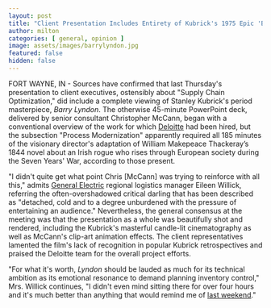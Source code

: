```yaml
---
layout: post
title: "Client Presentation Includes Entirety of Kubrick's 1975 Epic 'Barry Lyndon'"
author: milton
categories: [ general, opinion ]
image: assets/images/barrylyndon.jpg
featured: false
hidden: false
---
```


FORT WAYNE, IN - Sources have confirmed that last Thursday's presentation to client executives, ostensibly about "Supply Chain Optimization," did include a complete viewing of Stanley Kubrick's period masterpiece, _Barry Lyndon_. The otherwise 45-minute PowerPoint deck, delivered by senior consultant Christopher McCann, began with a conventional overview of the work for which [Deloitte](https://finance.yahoo.com/company/deloitte?h=eyJlIjoiZGVsb2l0dGUiLCJuIjoiRGVsb2l0dGUifQ==&.tsrc=fin-srch) had been hired, but the subsection "Process Modernization" apparently required all 185 minutes of the visionary director's adaptation of William Makepeace Thackeray’s 1844 novel about an Irish rogue who rises through European society during the Seven Years' War, according to those present.

"I didn't quite get what point Chris [McCann] was trying to reinforce with all this," admits [General Electric](https://finance.yahoo.com/quote/GE) regional logistics manager Eileen Willick, referring the often-overshadowed critical darling that has been described as "detached, cold and to a degree unburdened with the pressure of entertaining an audience." Nevertheless, the general consensus at the meeting was that the presentation as a whole was beautifully shot and rendered, including the Kubrick's masterful candle-lit cinematography as well as McCann's clip-art animation effects. The client representatives lamented the film's lack of recognition in popular Kubrick retrospectives and praised the Deloitte team for the overall project efforts.

"For what it's worth, _Lyndon_ should be lauded as much for its technical ambition as its emotional resonance to demand planning inventory control," Mrs. Willick continues, "I didn't even mind sitting there for over four hours and it's much better than anything that would remind me of [last weekend](https://www.boredroomnews.com/labor/opinion/2019/03/19/network-orgy.html)."
